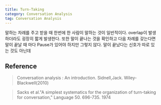 ```yaml
---
title: Turn-Taking
category: Conversation Analysis
tag: Conversation Analysis
---
```


말하는 차례를 주고 받을 때 한번에 한 사람이 말하는 것이 일반적이다. overlap이 발생하더라도 굉장히 짧게 발생한다. 또한 말이 끝나는 것을 확인하고 다음 차례를 갖는다면 말이 끝날 때 마다 Pause가 있어야 하지만 그렇지 않다. 말이 끝났다는 신호가 따로 있는 것도 아닌데

## Reference

> Conversation analysis : An introduction. Sidnell,Jack. Wiley-Blackwell(2010)

> Sacks et al."A simplest systematics for the organization of turn-taking for conversation," Language 50. 696-735. 1974

